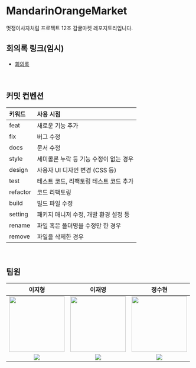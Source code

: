 # MandarinOrangeMarket

멋쟁이사자처럼 프로젝트 12조 감귤마켓 레포지토리입니다.

## 회의록 링크(임시)

- [회의록](https://github.com/beyondDevelops/MandarinOrangeMarket/wiki)

<br>

## 커밋 컨벤션

| 키워드   | 사용 시점                              |
| :------- | :------------------------------------- |
| feat     | 새로운 기능 추가                       |
| fix      | 버그 수정                              |
| docs     | 문서 수정                              |
| style    | 세미콜론 누락 등 기능 수정이 없는 경우 |
| design   | 사용자 UI 디자인 변경 (CSS 등)         |
| test     | 테스트 코드, 리팩토링 테스트 코드 추가 |
| refactor | 코드 리팩토링                          |
| build    | 빌드 파일 수정                         |
| setting  | 패키지 매니저 수정, 개발 환경 설정 등  |
| rename   | 파일 혹은 폴더명을 수정만 한 경우      |
| remove   | 파일을 삭제한 경우                     |

<br>

## 팀원

|                                                                 이지형                                                                  |                                                                   이재영                                                                   |                                                                 정수현                                                                  |
| :-------------------------------------------------------------------------------------------------------------------------------------: | :----------------------------------------------------------------------------------------------------------------------------------------: | :-------------------------------------------------------------------------------------------------------------------------------------: |
|                          <img src="https://avatars.githubusercontent.com/u/90930391?v=4" height=150 width=150>                          |                           <img src="https://avatars.githubusercontent.com/u/103429329?v=4" height=150 width=150>                           |                          <img src="https://avatars.githubusercontent.com/u/68059880?v=4" height=150 width=150>                          |
| <a href="https://github.com/July249"><img src="https://img.shields.io/badge/GitHub-181717?style=flat&logo=GitHub&logoColor=white"/></a> | <a href="https://github.com/GreattitJY"><img src="https://img.shields.io/badge/GitHub-181717?style=flat&logo=GitHub&logoColor=white"/></a> | <a href="https://github.com/IntHyun"><img src="https://img.shields.io/badge/GitHub-181717?style=flat&logo=GitHub&logoColor=white"/></a> |
